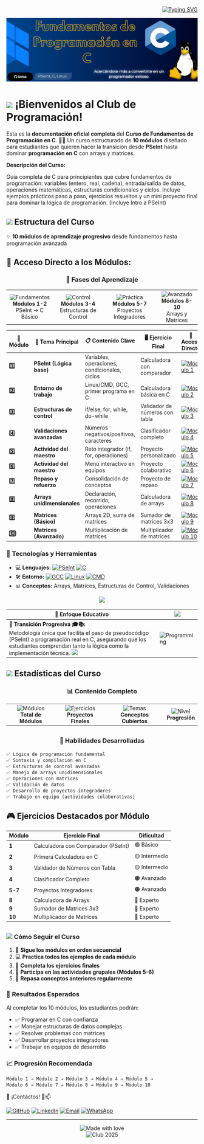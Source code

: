<div align="right">
<a href="https://git.io/typing-svg"><img src="https://readme-typing-svg.herokuapp.com?font=Source+Code+Pro&weight=700&duration=2000&pause=1000&color=37F740&width=435&lines=%F0%9F%93%9A+Club+de+Programaci%C3%B3n+en+C+%E2%9C%A8;%F0%9F%8E%AF+De+PSeInt+a+C+en+10+Semanas+%F0%9F%92%BB;%F0%9F%9A%80+Transici%C3%B3n+Progresiva+%F0%9F%94%A5;%F0%9F%8C%B1+Desde+L%C3%B3gica+a+Matrices+%F0%9F%93%88;%F0%9F%93+Complete+Programming+Journey+%E2%AD%90" alt="Typing SVG" /></a>
</div>

![C Programming Banner](https://github.com/Dami-Val/Curso-Fundamentos-de-Programacion-en-C-1D-IS/blob/main/main_banner.png)

# <img src="https://raw.githubusercontent.com/MartinHeinz/MartinHeinz/master/wave.gif" width="35" /> ¡Bienvenidos al Club de Programación!

Esta es la **documentación oficial completa** del **Curso de Fundamentos de Programación en C**. 🎯✨ Un curso estructurado de **10 módulos** diseñado para estudiantes que quieren hacer la transición desde **PSeInt** hasta dominar **programación en C** con arrays y matrices.

**Descripción del Curso:**

Guía completa de C para principiantes que cubre fundamentos de programación: variables (entero, real, cadena), entrada/salida de datos, operaciones matemáticas, estructuras condicionales y ciclos. Incluye ejemplos prácticos paso a paso, ejercicios resueltos y un mini proyecto final para dominar la lógica de programación. (Incluye Intro a PSeInt)


## <img src="https://media.giphy.com/media/WUlplcMpOCEmTGBtBW/giphy.gif" width="50"> Estructura del Curso

✨ **10 módulos de aprendizaje progresivo** desde fundamentos hasta programación avanzada

## 📅 Acceso Directo a los Módulos:

<div align="center">

### 🎯 Fases del Aprendizaje

<table>
  <tr>
    <td align="center">
      <img src="https://img.shields.io/badge/Fase%201-Fundamentos-37F740?style=for-the-badge&logo=bookmark&logoColor=white" alt="Fundamentos" />
      <br><strong>Módulos 1-2</strong>
      <br>PSeInt → C Básico
    </td>
    <td align="center">
      <img src="https://img.shields.io/badge/Fase%202-Control-blue?style=for-the-badge&logo=code&logoColor=white" alt="Control" />
      <br><strong>Módulos 3-4</strong>
      <br>Estructuras de Control
    </td>
    <td align="center">
      <img src="https://img.shields.io/badge/Fase%203-Práctica-orange?style=for-the-badge&logo=target&logoColor=white" alt="Práctica" />
      <br><strong>Módulos 5-7</strong>
      <br>Proyectos Integradores
    </td>
    <td align="center">
      <img src="https://img.shields.io/badge/Fase%204-Avanzado-red?style=for-the-badge&logo=cpu&logoColor=white" alt="Avanzado" />
      <br><strong>Módulos 8-10</strong>
      <br>Arrays y Matrices
    </td>
  </tr>
</table>

</div>

| 📅 Módulo | 🎯 Tema Principal | 📋 Contenido Clave | 🖥️ Ejercicio Final | 🔗 Acceso Directo |
|-----------|------------------|-------------------|-------------------|-------------------|
| **1️⃣** | **PSeInt (Lógica base)** | Variables, operaciones, condicionales, ciclos | Calculadora con comparador | [![Módulo 1](https://img.shields.io/badge/-Ir%20al%20Módulo%201-37F740?style=plastic&logo=gitbook&logoColor=white&labelColor=010409)](./Módulo%201) |
| **2️⃣** | **Entorno de trabajo** | Linux/CMD, GCC, primer programa en C | Calculadora básica en C | [![Módulo 2](https://img.shields.io/badge/-Ir%20al%20Módulo%202-blue?style=plastic&logo=gitbook&logoColor=white&labelColor=010409)](./Módulo%202) |
| **3️⃣** | **Estructuras de control** | if/else, for, while, do-while | Validador de números con tabla | [![Módulo 3](https://img.shields.io/badge/-Ir%20al%20Módulo%203-orange?style=plastic&logo=gitbook&logoColor=white&labelColor=010409)](./Módulo%203) |
| **4️⃣** | **Validaciones avanzadas** | Números negativos/positivos, caracteres | Clasificador completo | [![Módulo 4](https://img.shields.io/badge/-Ir%20al%20Módulo%204-purple?style=plastic&logo=gitbook&logoColor=white&labelColor=010409)](./Módulo%204) |
| **5️⃣** | **Actividad del maestro** | Reto integrador (if, for, operaciones) | Proyecto personalizado | [![Módulo 5](https://img.shields.io/badge/-Ir%20al%20Módulo%205-red?style=plastic&logo=gitbook&logoColor=white&labelColor=010409)](./Módulo%205) |
| **6️⃣** | **Actividad del maestro** | Menú interactivo en equipos | Proyecto colaborativo | [![Módulo 6](https://img.shields.io/badge/-Ir%20al%20Módulo%206-green?style=plastic&logo=gitbook&logoColor=white&labelColor=010409)](./Módulo%206) |
| **7️⃣** | **Repaso y refuerzo** | Consolidación de conceptos | Proyecto de repaso | [![Módulo 7](https://img.shields.io/badge/-Ir%20al%20Módulo%207-yellow?style=plastic&logo=gitbook&logoColor=white&labelColor=010409)](./Módulo%207) |
| **8️⃣** | **Arrays unidimensionales** | Declaración, recorrido, operaciones | Calculadora de arrays | [![Módulo 8](https://img.shields.io/badge/-Ir%20al%20Módulo%208-cyan?style=plastic&logo=gitbook&logoColor=white&labelColor=010409)](./Módulo%208) |
| **9️⃣** | **Matrices (Básico)** | Arrays 2D, suma de matrices | Sumador de matrices 3x3 | [![Módulo 9](https://img.shields.io/badge/-Ir%20al%20Módulo%209-pink?style=plastic&logo=gitbook&logoColor=white&labelColor=010409)](./Módulo%209) |
| **🔟** | **Matrices (Avanzado)** | Multiplicación de matrices | Multiplicador de matrices | [![Módulo 10](https://img.shields.io/badge/-Ir%20al%20Módulo%2010-brown?style=plastic&logo=gitbook&logoColor=white&labelColor=010409)](./Módulo%2010) |

### 🚀 **Tecnologías y Herramientas**

- 💻 **Lenguajes:** [![PSeInt](https://img.shields.io/badge/PSeInt-Pseudocódigo-37F740?style=plastic&logo=code&logoColor=white)](#) [![C](https://img.shields.io/badge/C-Programming-00599C?style=plastic&logo=c&logoColor=white)](#)
- 🛠️ **Entorno:** [![GCC](https://img.shields.io/badge/GCC-Compiler-663399?style=plastic&logo=gnu&logoColor=white)](#) [![Linux](https://img.shields.io/badge/Linux-Terminal-FCC624?style=plastic&logo=linux&logoColor=black)](#) [![CMD](https://img.shields.io/badge/CMD-Windows-0078D4?style=plastic&logo=windows&logoColor=white)](#)
- 📊 **Conceptos:** Arrays, Matrices, Estructuras de Control, Validaciones

<p align="center">
  <a href="">
    <img src="https://skillicons.dev/icons?i=c,linux,vscode,git,github" />
  </a>
</p>

| 👀 Enfoque Educativo | <img src="https://media.giphy.com/media/L1R1tvI9svkIWwpVYr/giphy.gif" width="40" /> |
|---------------------|---------------------------------------------------------------------------------------------------------------------------|
| 🔹 **Transición Progresiva 🎓📚:** <br> Metodología única que facilita el paso de pseudocódigo (PSeInt) a programación real en C, asegurando que los estudiantes comprendan tanto la lógica como la implementación técnica. <img src="https://media.giphy.com/media/ZVik7pBtu9dNS/giphy.gif" width="40" /> | ![Programming](https://media.giphy.com/media/qgQUggAC3Pfv687qPC/giphy.gif) |

## <img src="https://media.giphy.com/media/iY8CRBdQXODJSCERIr/giphy.gif" width="60"> Estadísticas del Curso

<div align="center">

### 📊 Contenido Completo

<table>
  <tr>
    <td align="center">
      <img src="https://img.shields.io/badge/Módulos-10-37F740?style=for-the-badge&logo=calendar&logoColor=white" alt="Módulos" />
      <br><strong>Total de Módulos</strong>
    </td>
    <td align="center">
      <img src="https://img.shields.io/badge/Ejercicios-10+-blue?style=for-the-badge&logo=code&logoColor=white" alt="Ejercicios" />
      <br><strong>Proyectos Finales</strong>
    </td>
    <td align="center">
      <img src="https://img.shields.io/badge/Temas-25+-orange?style=for-the-badge&logo=book&logoColor=white" alt="Temas" />
      <br><strong>Conceptos Cubiertos</strong>
    </td>
    <td align="center">
      <img src="https://img.shields.io/badge/Nivel-Principiante%20→%20Intermedio-red?style=for-the-badge&logo=trending-up&logoColor=white" alt="Nivel" />
      <br><strong>Progresión</strong>
    </td>
  </tr>
</table>

##

### 🎯 Habilidades Desarrolladas

</div>

```
✅ Lógica de programación fundamental
✅ Sintaxis y compilación en C
✅ Estructuras de control avanzadas
✅ Manejo de arrays unidimensionales
✅ Operaciones con matrices
✅ Validación de datos
✅ Desarrollo de proyectos integradores
✅ Trabajo en equipo (actividades colaborativas)
```

## 🎮 Ejercicios Destacados por Módulo

| Módulo | Ejercicio Final | Dificultad |
|--------|----------------|------------|
| **1** | Calculadora con Comparador (PSeInt) | 🟢 Básico |
| **2** | Primera Calculadora en C | 🟡 Intermedio |
| **3** | Validador de Números con Tabla | 🟡 Intermedio |
| **4** | Clasificador Completo | 🟠 Avanzado |
| **5-7** | Proyectos Integradores | 🟠 Avanzado |
| **8** | Calculadora de Arrays | 🔴 Experto |
| **9** | Sumador de Matrices 3x3 | 🔴 Experto |
| **10** | Multiplicador de Matrices | 🔴 Experto |

##

### <img src="https://media.giphy.com/media/LnQjpWaON8nhr21vNW/giphy.gif" width="50"> **Cómo Seguir el Curso**

1. 📖 **Sigue los módulos en orden secuencial**
2. 💻 **Practica todos los ejemplos de cada módulo**
3. 🎯 **Completa los ejercicios finales**
4. 🚀 **Participa en las actividades grupales (Módulos 5-6)**
5. 🔄 **Repasa conceptos anteriores regularmente**

### 🎯 **Resultados Esperados**
Al completar los 10 módulos, los estudiantes podrán:
- ✅ Programar en C con confianza
- ✅ Manejar estructuras de datos complejas
- ✅ Resolver problemas con matrices
- ✅ Desarrollar proyectos integradores
- ✅ Trabajar en equipos de desarrollo

### 📈 **Progresión Recomendada**
```
Módulo 1 → Módulo 2 → Módulo 3 → Módulo 4 → Módulo 5 → 
Módulo 6 → Módulo 7 → Módulo 8 → Módulo 9 → Módulo 10
```

📢 ¡Contáctos! 🤝📫

[![GitHub](https://img.shields.io/badge/-GitHub-010409?style=plastic&logo=github&logoColor=white)](https://github.com/Dami-Val)  [![LinkedIn](https://img.shields.io/badge/-LinkedIn-0a66c2?style=plastic&logo=in&logoColor=white)](https://linkedin.com/in/damian-valencia)  [![Email](https://img.shields.io/badge/-Email-c4211f?style=plastic&logo=gmail&logoColor=white)](mailto:damival.32@gmail.com)  [![WhatsApp](https://img.shields.io/badge/-WhatsApp-36be49?style=plastic&logo=whatsapp&logoColor=white)](https://wa.me/523141741239)

---

<div align="center">
  <img src="https://img.shields.io/badge/Made%20with-❤️%20by%20Dami--Val-37F740?style=for-the-badge" alt="Made with love" />
  <br>
  <img src="https://img.shields.io/badge/Club%20de%20Programación%201D%20IS-2024-010409?style=plastic&logo=graduation-cap&logoColor=37F740" alt="Club 2025" />
</div>
